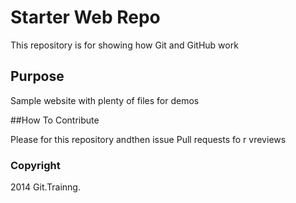 # Starter Web Repo

This repository is for showing how Git and GitHub work

## Purpose

Sample website with plenty of files for demos

##How To Contribute

Please for this repository andthen issue Pull requests fo r vreviews

### Copyright

2014 Git.Trainng.